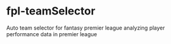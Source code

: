 # fpl-teamSelector
 Auto team selector for fantasy premier league analyzing player performance data in premier league

